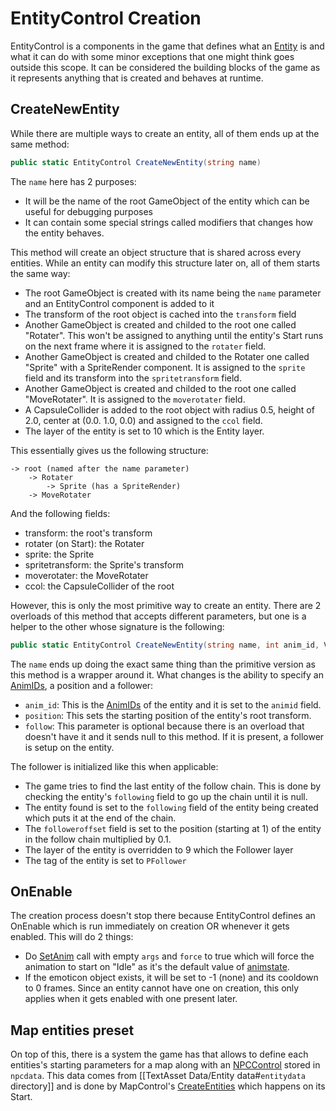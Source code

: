 # EntityControl Creation

EntityControl is a components in the game that defines what an [Entity](../Entity.md) is and what it can do with some minor exceptions that one might think goes outside this scope. It can be considered the building blocks of the game as it represents anything that is created and behaves at runtime.

## CreateNewEntity

While there are multiple ways to create an entity, all of them ends up at the same method:

````cs
public static EntityControl CreateNewEntity(string name)
````

The `name` here has 2 purposes:

* It will be the name of the root GameObject of the entity which can be useful for debugging purposes
* It can contain some special strings called modifiers that changes how the entity behaves.

This method will create an object structure that is shared across every entities. While an entity can modify this structure later on, all of them starts the same way:

* The root GameObject is created with its name being the `name` parameter and an EntityControl component is added to it
* The transform of the root object is cached into the `transform` field
* Another GameObject is created and childed to the root one called "Rotater". This won't be assigned to anything until the entity's Start runs on the next frame where it is assigned to the `rotater` field.
* Another GameObject is created and childed to the Rotater one called "Sprite" with a SpriteRender component. It is assigned to the `sprite` field and its transform into the `spritetransform` field.
* Another GameObject is created and childed to the root one called "MoveRotater". It is assigned to the `moverotater` field.
* A CapsuleCollider is added to the root object with radius 0.5, height of 2.0, center at (0.0. 1.0, 0.0) and assigned to the `ccol` field.
* The layer of the entity is set to 10 which is the Entity layer.

This essentially gives us the following structure:

````
-> root (named after the name parameter)
	-> Rotater
		-> Sprite (has a SpriteRender)
	-> MoveRotater	
````

And the following fields:

* transform: the root's transform
* rotater (on Start): the Rotater
* sprite: the Sprite
* spritetransform: the Sprite's transform
* moverotater: the MoveRotater
* ccol: the CapsuleCollider of the root

However, this is only the most primitive way to create an entity. There are 2 overloads of this method that accepts different parameters, but one is a helper to the other whose signature is the following:

````cs
public static EntityControl CreateNewEntity(string name, int anim_id, Vector3 position, EntityControl follow)
````

The `name` ends up doing the exact same thing than the primitive version as this method is a wrapper around it. What changes is the ability to specify an [AnimIDs](../../Enums%20and%20IDs/AnimIDs.md), a position and a follower:

* `anim_id`: This is the [AnimIDs](../../Enums%20and%20IDs/AnimIDs.md) of the entity and it is set to the `animid` field.
* `position`: This sets the starting position of the entity's root transform.
* `follow`: This parameter is optional because there is an overload that doesn't have it and it sends null to this method. If it is present, a follower is setup on the entity.

The follower is initialized like this when applicable:

* The game tries to find the last entity of the follow chain. This is done by checking the entity's `following` field to go up the chain until it is null.
* The entity found is set to the `following` field of the entity being created which puts it at the end of the chain.
* The `followeroffset` field is set to the position (starting at 1) of the entity in the follow chain multiplied by 0.1.
* The layer of the entity is overridden to 9 which the Follower layer
* The tag of the entity is set to `PFollower`

## OnEnable

The creation process doesn't stop there because EntityControl defines an OnEnable which is run immediately on creation OR whenever it gets enabled. This will do 2 things:

* Do [SetAnim](Animations/SetAnim.md) call with empty `args` and `force` to true which will force the animation to start on "Idle" as it's the default value of [animstate](Animations/animstate.md).
* If the emoticon object exists, it will be set to -1 (none) and its cooldown to 0 frames. Since an entity cannot have one on creation, this only applies when it gets enabled with one present later.

## Map entities preset

On top of this, there is a system the game has that allows to define each entities's starting parameters for a map along with an [NPCControl](../NPCControl/NPCControl.md) stored in `npcdata`. This data comes from \[\[TextAsset Data/Entity data#`entitydata` directory\]\] and is done by MapControl's [CreateEntities](CreateEntities.md) which happens on its Start.
